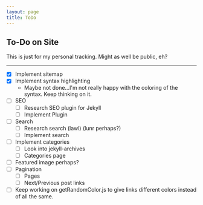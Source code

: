 ```yaml
---
layout: page 
title: ToDo
---
```



## To-Do on Site  
 This is just for my personal tracking. 
 Might as well be public, eh?

-----

- [x] Implement sitemap
- [x] Implement syntax highlighting
	- Maybe not done...I'm not really happy with the coloring of the syntax. Keep thinking on it. 
- [ ] SEO
	- [ ] Research SEO plugin for Jekyll
	- [ ] Implement Plugin
- [ ] Search
	- [ ] Research search (lawl) (lunr perhaps?)
	- [ ] Implement search
- [ ] Implement categories
	- [ ] Look into jekyll-archives
	- [ ] Categories page
- [ ] Featured image perhaps?
- [ ] Pagination
	- [ ] Pages
	- [ ] Next/Previous post links 
- [ ] Keep working on getRandomColor.js to give links different colors instead of all the same. 
